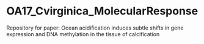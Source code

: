 # OA17_Cvirginica_MolecularResponse
Repository for paper: Ocean acidification induces subtle shifts in gene expression and DNA methylation in the tissue of calcification
